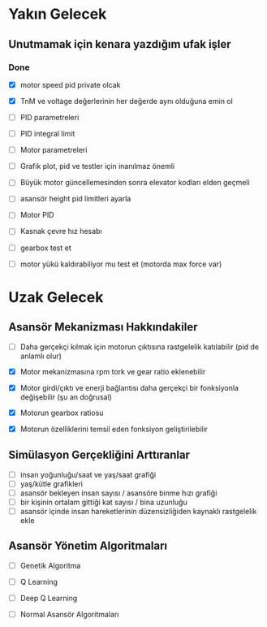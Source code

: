 # Yakın Gelecek

## Unutmamak için kenara yazdığım ufak işler
### Done
- [x] motor speed pid private olcak
- [x] TnM ve voltage değerlerinin her değerde aynı olduğuna emin ol
- [ ] PID parametreleri
- [ ] PID integral limit

- [ ] Motor parametreleri
- [ ] Grafik plot, pid ve testler için inanılmaz önemli
- [ ] Büyük motor güncellemesinden sonra elevator kodları elden geçmeli
- [ ] asansör height pid limitleri ayarla
- [ ] Motor PID
- [ ] Kasnak çevre hız hesabı
- [ ] gearbox test et
- [ ] motor yükü kaldırabiliyor mu test et (motorda max force var)



# Uzak Gelecek
## Asansör Mekanizması Hakkındakiler
- [ ] Daha gerçekçi kılmak için motorun çıktısına rastgelelik katılabilir (pid de anlamlı olur)
- [x] Motor mekanizmasına rpm tork ve gear ratio eklenebilir
- [x] Motor girdi/çıktı ve enerji bağlantısı daha gerçekçi bir fonksiyonla değişebilir (şu an doğrusal)
- [x] Motorun gearbox ratiosu
- [x] Motorun özelliklerini temsil eden fonksiyon geliştirilebilir


## Simülasyon Gerçekliğini Arttıranlar
- [ ] insan yoğunluğu/saat ve yaş/saat grafiği
- [ ] yaş/kütle grafikleri 
- [ ] asansör bekleyen insan sayısı / asansöre binme hızı grafiği
- [ ] bir kişinin ortalam gittiği kat sayısı / bina uzunluğu
- [ ] asansör içinde insan hareketlerinin düzensizliğiden kaynaklı rastgelelik ekle

## Asansör Yönetim Algoritmaları
- [ ] Genetik Algoritma
- [ ] Q Learning
- [ ] Deep Q Learning
- [ ] Normal Asansör Algoritmaları



